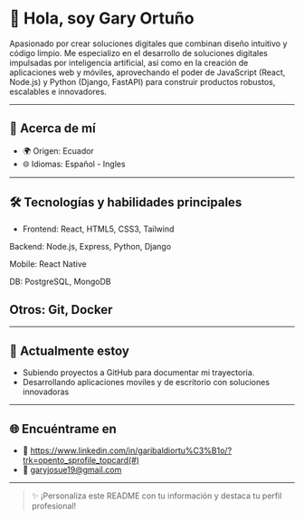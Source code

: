 # 👋 Hola, soy Gary Ortuño

Apasionado por crear soluciones digitales que combinan diseño intuitivo y código limpio. Me especializo en el desarrollo de soluciones digitales impulsadas por inteligencia artificial, así como en la creación de aplicaciones web y móviles, aprovechando el poder de JavaScript (React, Node.js) y Python (Django, FastAPI) para construir productos robustos, escalables e innovadores.

---

## 🌟 Acerca de mí

- 🌍 Origen: Ecuador 
- 🌐 Idiomas: Español - Ingles 


---

## 🛠️ Tecnologías y habilidades principales

- Frontend: React, HTML5, CSS3, Tailwind

Backend: Node.js, Express, Python, Django

Mobile: React Native

DB: PostgreSQL, MongoDB

Otros: Git, Docker
---
---

## 🌱 Actualmente estoy

- Subiendo proyectos a GitHub para documentar mi trayectoria.
- Desarrollando aplicaciones moviles y de escritorio con soluciones innovadoras 

---

## 🌐 Encuéntrame en

- 💼 https://www.linkedin.com/in/garibaldiortu%C3%B1o/?trk=opento_sprofile_topcard(#)
- 📧 garyjosue19@gmail.com

---

> ✨ ¡Personaliza este README con tu información y destaca tu perfil profesional!
